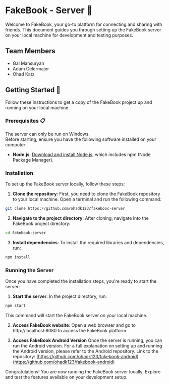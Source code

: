 # FakeBook - Server 📘

Welcome to FakeBook, your go-to platform for connecting and sharing with friends. This document guides you through setting up the FakeBook server on your local machine for development and testing purposes.

## Team Members
- Gal Mansuryan
- Adam Celermajer
- Ohad Katz

## Getting Started 🚀

Follow these instructions to get a copy of the FakeBook project up and running on your local machine.

### Prerequisites 📋

The server can only be run on Windows.  
Before starting, ensure you have the following software installed on your computer:
- **Node.js**: [Download and install Node.js](https://nodejs.org/), which includes npm (Node Package Manager).

### Installation

To set up the FakeBook server locally, follow these steps:

1. **Clone the repository**: First, you need to clone the FakeBook repository to your local machine. Open a terminal and run the following command:
  ````bash
  git clone https://github.com/ohadk123/fakebooc-server
````
2. **Navigate to the project directory**: After cloning, navigate into the FakeBook project directory:
  ````bash
cd fakebook-server
````
3. **Install dependencies**: To install the required libraries and dependencies, run:
 ````bash
npm install
````

### Running the Server

Once you have completed the installation steps, you're ready to start the server:

1. **Start the server**: In the project directory, run:
````bash
npm start
````
This command will start the FakeBook server on your local machine.

2. **Access FakeBook website**: Open a web browser and go to http://localhost:8080 to access the FakeBook platform.
   
3. **Access FakeBook Android Version**
   Once the server is running, you can run the Android version. For a full explanation on setting up and running the Android version, please refer to the Android repository. 
   Link to the repository: [https://github.com/ohadk123/fakebook-android](https://github.com/ohadk123/fakebook-android)

Congratulations! You are now running the FakeBook server locally. Explore and test the features available on your development setup.



